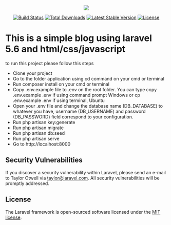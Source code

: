 <p align="center"><img src="https://laravel.com/assets/img/components/logo-laravel.svg"></p>

<p align="center">
<a href="https://travis-ci.org/laravel/framework"><img src="https://travis-ci.org/laravel/framework.svg" alt="Build Status"></a>
<a href="https://packagist.org/packages/laravel/framework"><img src="https://poser.pugx.org/laravel/framework/d/total.svg" alt="Total Downloads"></a>
<a href="https://packagist.org/packages/laravel/framework"><img src="https://poser.pugx.org/laravel/framework/v/stable.svg" alt="Latest Stable Version"></a>
<a href="https://packagist.org/packages/laravel/framework"><img src="https://poser.pugx.org/laravel/framework/license.svg" alt="License"></a>
</p>


<h1>This is a simple blog using laravel 5.6 and html/css/javascript</h1>
<p> to run this project please follow this steps </p>
<ul>
    <li> Clone your project</li>
    <li>Go to the folder application using cd command on your cmd or terminal </li>
    <li> Run composer install on your cmd or terminal</li>
    <li>Copy .env.example file to .env on the root folder. You can type copy .env.example .env if using command prompt Windows or cp .env.example .env if using terminal, Ubuntu
 </li>
    <li> Open your .env file and change the database name (DB_DATABASE) to whatever you have, username (DB_USERNAME) and password (DB_PASSWORD) field correspond to your configuration.
</li>
    <li>Run php artisan key:generate
 </li>
    <li>Run php artisan migrate
 </li>
     <li>Run php artisan db:seed </li>
     <li> Run php artisan serve</li>
     <li>Go to http://localhost:8000 </li>
</ul>


## Security Vulnerabilities

If you discover a security vulnerability within Laravel, please send an e-mail to Taylor Otwell via [taylor@laravel.com](mailto:taylor@laravel.com). All security vulnerabilities will be promptly addressed.

## License

The Laravel framework is open-sourced software licensed under the [MIT license](https://opensource.org/licenses/MIT).
